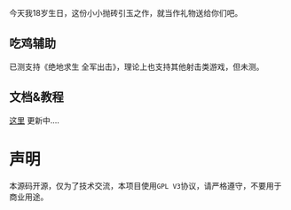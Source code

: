 今天我18岁生日，这份小小抛砖引玉之作，就当作礼物送给你们吧。  

## 吃鸡辅助
已测支持《绝地求生 全军出击》，理论上也支持其他射击类游戏，但未测。  

## 文档&教程
[这里](*https://blog.zz173.com/18)
更新中....
# 声明
本源码开源，仅为了技术交流，本项目使用`GPL V3`协议，请严格遵守，不要用于商业用途。
